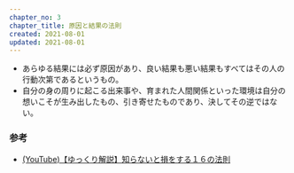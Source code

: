 ```yaml
---
chapter_no: 3
chapter_title: 原因と結果の法則
created: 2021-08-01
updated: 2021-08-01
---
```

- あらゆる結果には必ず原因があり、良い結果も悪い結果もすべてはその人の行動次第であるというもの。
- 自分の身の周りに起こる出来事や、育まれた人間関係といった環境は自分の想いこそが生み出したもの、引き寄せたものであり、決してその逆ではない。

### 参考
- [(YouTube)【ゆっくり解説】知らないと損をする１６の法則](https://www.youtube.com/watch?v=FOP3u6sBH-I)
